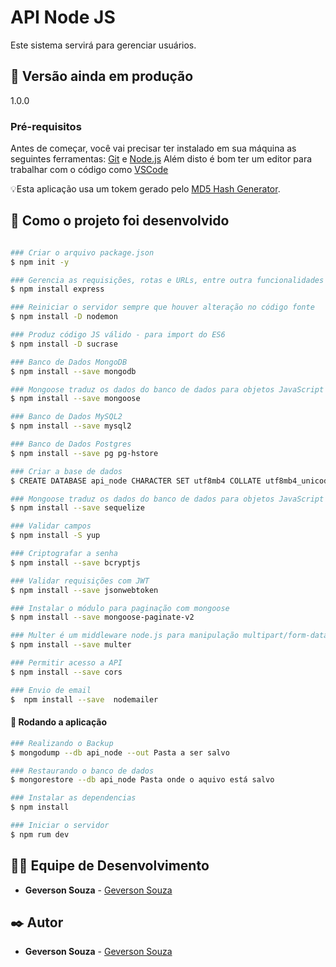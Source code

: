 # API Node JS
Este sistema servirá para gerenciar usuários.

## 📌 Versão ainda em produção
1.0.0

### Pré-requisitos
Antes de começar, você vai precisar ter instalado em sua máquina as seguintes ferramentas:
[Git](https://git-scm.com) e [Node.js](https://nodejs.org/en/) 
Além disto é bom ter um editor para trabalhar com o código como [VSCode](https://code.visualstudio.com/)

💡Esta aplicação usa um tokem gerado pelo [MD5 Hash Generator](https://passwordsgenerator.net/md5-hash-generator/).

## 🚀 Como o projeto foi desenvolvido

```bash

### Criar o arquivo package.json
$ npm init -y

### Gerencia as requisições, rotas e URLs, entre outra funcionalidades
$ npm install express

### Reiniciar o servidor sempre que houver alteração no código fonte
$ npm install -D nodemon

### Produz código JS válido - para import do ES6
$ npm install -D sucrase

### Banco de Dados MongoDB
$ npm install --save mongodb

### Mongoose traduz os dados do banco de dados para objetos JavaScript para que possam ser utilizados por sua aplicação.
$ npm install --save mongoose

### Banco de Dados MySQL2
$ npm install --save mysql2

### Banco de Dados Postgres
$ npm install --save pg pg-hstore

### Criar a base de dados
$ CREATE DATABASE api_node CHARACTER SET utf8mb4 COLLATE utf8mb4_unicode_ci;

### Mongoose traduz os dados do banco de dados para objetos JavaScript para que possam ser utilizados por sua aplicação.
$ npm install --save sequelize

### Validar campos
$ npm install -S yup

### Criptografar a senha
$ npm install --save bcryptjs

### Validar requisições com JWT
$ npm install --save jsonwebtoken

### Instalar o módulo para paginação com mongoose
$ npm install --save mongoose-paginate-v2

### Multer é um middleware node.js para manipulação multipart/form-data, usado para o upload de arquivos. 
$ npm install --save multer

### Permitir acesso a API
$ npm install --save cors

### Envio de email
$  npm install --save  nodemailer

```

#### 🎲 Rodando a aplicação

```bash
### Realizando o Backup
$ mongodump --db api_node --out Pasta a ser salvo

### Restaurando o banco de dados
$ mongorestore --db api_node Pasta onde o aquivo está salvo

### Instalar as dependencias
$ npm install

### Iniciar o servidor
$ npm rum dev

```

## 👨‍💻 Equipe de Desenvolvimento

* **Geverson Souza** - [Geverson Souza](https://www.linkedin.com/in/geverson-souza-033aa193/)

## ✒️ Autor

* **Geverson Souza** - [Geverson Souza](https://www.linkedin.com/in/geverson-souza-033aa193/)